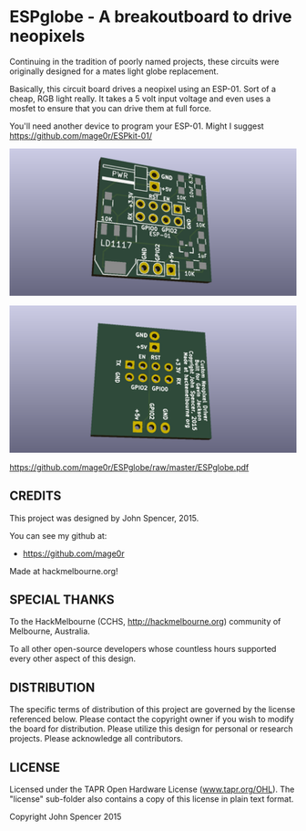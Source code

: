 ESPglobe - A breakoutboard to drive neopixels
=============

Continuing in the tradition of poorly named projects, these circuits were originally designed for a mates light globe replacement.

Basically, this circuit board drives a neopixel using an ESP-01.  Sort of a cheap, RGB light really.
It takes a 5 volt input voltage and even uses a mosfet to ensure that you can drive them at full force.

You'll need another device to program your ESP-01.  Might I suggest https://github.com/mage0r/ESPkit-01/

![Board Layout](Photos/ESPglobe.front.png?raw=true "front")

![Board Layout](Photos/ESPglobe.back.png?raw=true "back")

https://github.com/mage0r/ESPglobe/raw/master/ESPglobe.pdf


CREDITS
------------

This project was designed by John Spencer, 2015.

You can see my github at:
 - https://github.com/mage0r

Made at hackmelbourne.org!

SPECIAL THANKS
------------

To the HackMelbourne (CCHS, http://hackmelbourne.org) community of Melbourne, Australia.

To all other open-source developers whose countless hours supported every other aspect of this design.

DISTRIBUTION
------------
The specific terms of distribution of this project are governed by the license referenced below.
Please contact the copyright owner if you wish to modify the board for distribution.
Please utilize this design for personal or research projects.
Please acknowledge all contributors.

LICENSE
-------
Licensed under the TAPR Open Hardware License (www.tapr.org/OHL).
The "license" sub-folder also contains a copy of this license in plain text format.

Copyright John Spencer 2015
